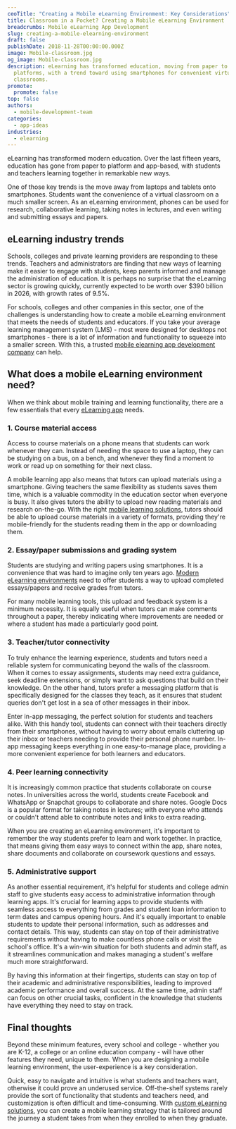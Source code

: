 ```yaml
---
ceoTitle: "Creating a Mobile eLearning Environment: Key Considerations"
title: Classroom in a Pocket? Creating a Mobile eLearning Environment
breadcrumbs: Mobile eLearning App Development
slug: creating-a-mobile-elearning-environment
draft: false
publishDate: 2018-11-28T00:00:00.000Z
image: Mobile-classroom.jpg
og_image: Mobile-classroom.jpg
description: eLearning has transformed education, moving from paper to app-based
  platforms, with a trend toward using smartphones for convenient virtual
  classrooms.
promote:
  promote: false
top: false
authors:
  - mobile-development-team
categories:
  - app-ideas
industries:
  - elearning
---
```

eLearning has transformed modern education. Over the last fifteen years, education has gone from paper to platform and app-based, with students and teachers learning together in remarkable new ways.

One of those key trends is the move away from laptops and tablets onto smartphones. Students want the convenience of a virtual classroom on a much smaller screen. As an eLearning environment, phones can be used for research, collaborative learning, taking notes in lectures, and even writing and submitting essays and papers.

## eLearning industry trends

Schools, colleges and private learning providers are responding to these trends. Teachers and administrators are finding that new ways of learning make it easier to engage with students, keep parents informed and manage the administration of education. It is perhaps no surprise that the eLearning sector is growing quickly, currently expected to be worth over $390 billion in 2026, with growth rates of 9.5%.

For schools, colleges and other companies in this sector, one of the challenges is understanding how to create a mobile eLearning environment that meets the needs of students and educators. If you take your average learning management system (LMS) - most were designed for desktops not smartphones - there is a lot of information and functionality to squeeze into a smaller screen. With this, a trusted <a href="https://anadea.info/solutions/e-learning-software-development/m-learning" target="_blank">mobile elearning app development company</a> can help.

## What does a mobile eLearning environment need?

When we think about mobile training and learning functionality, there are a few essentials that every [eLearning app](https://anadea.info/guides/educational-app-development-cost) needs.

### 1. Course material access

Access to course materials on a phone means that students can work whenever they can. Instead of needing the space to use a laptop, they can be studying on a bus, on a bench, and whenever they find a moment to work or read up on something for their next class.

A mobile learning app also means that tutors can upload materials using a smartphone. Giving teachers the same flexibility as students saves them time, which is a valuable commodity in the education sector when everyone is busy. It also gives tutors the ability to upload new reading materials and research on-the-go. With the right [mobile learning solutions](https://anadea.info/solutions/e-learning-software-development/m-learning), tutors should be able to upload course materials in a variety of formats, providing they're mobile-friendly for the students reading them in the app or downloading them.

### 2. Essay/paper submissions and grading system

Students are studying and writing papers using smartphones. It is a convenience that was hard to imagine only ten years ago. <a href="https://anadea.info/blog/how-digital-technology-has-changed-modern-education" target="_blank">Modern eLearning environments</a> need to offer students a way to upload completed essays/papers and receive grades from tutors.

For many mobile learning tools, this upload and feedback system is a minimum necessity. It is equally useful when tutors can make comments throughout a paper, thereby indicating where improvements are needed or where a student has made a particularly good point.

### 3. Teacher/tutor connectivity

To truly enhance the learning experience, students and tutors need a reliable system for communicating beyond the walls of the classroom. When it comes to essay assignments, students may need extra guidance, seek deadline extensions, or simply want to ask questions that build on their knowledge. On the other hand, tutors prefer a messaging platform that is specifically designed for the classes they teach, as it ensures that student queries don't get lost in a sea of other messages in their inbox.

Enter in-app messaging, the perfect solution for students and teachers alike. With this handy tool, students can connect with their teachers directly from their smartphones, without having to worry about emails cluttering up their inbox or teachers needing to provide their personal phone number. In-app messaging keeps everything in one easy-to-manage place, providing a more convenient experience for both learners and educators.

### 4. Peer learning connectivity

It is increasingly common practice that students collaborate on course notes. In universities across the world, students create Facebook and WhatsApp or Snapchat groups to collaborate and share notes. Google Docs is a popular format for taking notes in lectures; with everyone who attends or couldn't attend able to contribute notes and links to extra reading.

When you are creating an eLearning environment, it's important to remember the way students prefer to learn and work together. In practice, that means giving them easy ways to connect within the app, share notes, share documents and collaborate on coursework questions and essays.

### 5. Administrative support

As another essential requirement, it's helpful for students and college admin staff to give students easy access to administrative information through learning apps. It's crucial for learning apps to provide students with seamless access to everything from grades and student loan information to term dates and campus opening hours. And it's equally important to enable students to update their personal information, such as addresses and contact details. This way, students can stay on top of their administrative requirements without having to make countless phone calls or visit the school's office. It's a win-win situation for both students and admin staff, as it streamlines communication and makes managing a student's welfare much more straightforward.

By having this information at their fingertips, students can stay on top of their academic and administrative responsibilities, leading to improved academic performance and overall success. At the same time, admin staff can focus on other crucial tasks, confident in the knowledge that students have everything they need to stay on track. 

## Final thoughts

Beyond these minimum features, every school and college - whether you are K-12, a college or an online education company - will have other features they need, unique to them. When you are designing a mobile learning environment, the user-experience is a key consideration.

Quick, easy to navigate and intuitive is what students and teachers want, otherwise it could prove an underused service. Off-the-shelf systems rarely provide the sort of functionality that students and teachers need, and customization is often difficult and time-consuming. With [custom eLearning solutions](https://anadea.info/solutions/e-learning-software-development), you can create a mobile learning strategy that is tailored around the journey a student takes from when they enrolled to when they graduate.
